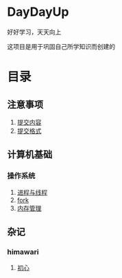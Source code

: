 # DayDayUp
好好学习，天天向上

这项目是用于巩固自己所学知识而创建的

# 目录

## 注意事项
1. [提交内容](./notice/content.md)
2. [提交格式](./notice/commitFormat.md)

## 计算机基础

### 操作系统

1. [进程与线程](./os/ProcessAndThread.md)
2. [fork](./os/Fork.md)
3. [内存管理](./os/MemoryManagement.md)


## 杂记

### himawari
1. [初心](./daily/himawari/initialCommit.md)

